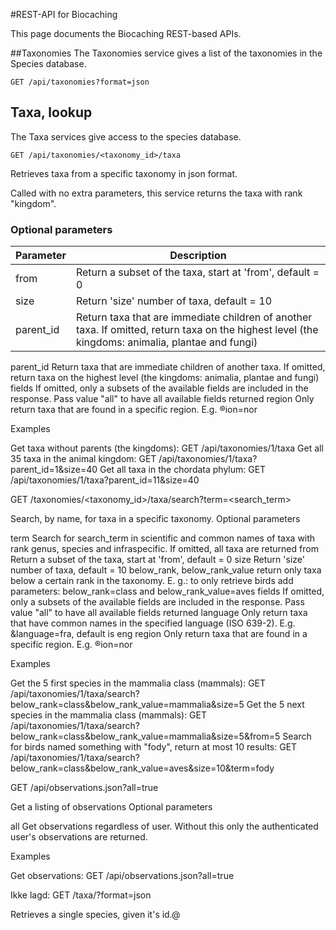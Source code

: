 #REST-API for Biocaching

This page documents the Biocaching REST-based APIs.

##Taxonomies
The Taxonomies service gives a list of the taxonomies in the Species database.

    GET /api/taxonomies?format=json

## Taxa, lookup
The Taxa services give access to the species database.

    GET /api/taxonomies/<taxonomy_id>/taxa

Retrieves taxa from a specific taxonomy in json format.

Called with no extra parameters, this service returns the taxa with rank "kingdom".

### Optional parameters

| Parameter  | Description |
| ------------- | ------------- |
| from  | Return a subset of the taxa, start at 'from', default = 0  |
| size | Return 'size' number of taxa, default = 10  |
| parent_id | Return taxa that are immediate children of another taxa. If omitted, return taxa on the highest level (the kingdoms: animalia, plantae and fungi) |



parent_id
    Return taxa that are immediate children of another taxa. If omitted, return taxa on the highest level (the kingdoms: animalia, plantae and fungi)
fields
    If omitted, only a subsets of the available fields are included in the response. Pass value "all" to have all available fields returned
region
    Only return taxa that are found in a specific region. E.g. ®ion=nor

Examples

Get taxa without parents (the kingdoms):
    GET /api/taxonomies/1/taxa
Get all 35 taxa in the animal kingdom:
    GET /api/taxonomies/1/taxa?parent_id=1&size=40
Get all taxa in the chordata phylum:
    GET /api/taxonomies/1/taxa?parent_id=11&size=40

GET /taxonomies/<taxonomy_id>/taxa/search?term=<search_term>

Search, by name, for taxa in a specific taxonomy.
Optional parameters

term
    Search for search_term in scientific and common names of taxa with rank genus, species and infraspecific. If omitted, all taxa are returned
from
    Return a subset of the taxa, start at 'from', default = 0
size
    Return 'size' number of taxa, default = 10
below_rank, below_rank_value
    return only taxa below a certain rank in the taxonomy. E. g.: to only retrieve birds add parameters: below_rank=class and below_rank_value=aves
fields
    If omitted, only a subsets of the available fields are included in the response. Pass value "all" to have all available fields returned
language
    Only return taxa that have common names in the specified language (ISO 639-2). E.g. &language=fra, default is eng
region
    Only return taxa that are found in a specific region. E.g. ®ion=nor

Examples

Get the 5 first species in the mammalia class (mammals):
    GET /api/taxonomies/1/taxa/search?below_rank=class&below_rank_value=mammalia&size=5
Get the 5 next species in the mammalia class (mammals):
    GET /api/taxonomies/1/taxa/search?below_rank=class&below_rank_value=mammalia&size=5&from=5
Search for birds named something with "fody", return at most 10 results:
    GET /api/taxonomies/1/taxa/search?below_rank=class&below_rank_value=aves&size=10&term=fody

GET /api/observations.json?all=true

Get a listing of observations
Optional parameters

all
    Get observations regardless of user. Without this only the authenticated user's observations are returned.

Examples

Get observations:
    GET /api/observations.json?all=true

Ikke lagd:
GET /taxa/<id>?format=json

Retrieves a single species, given it's id.@
